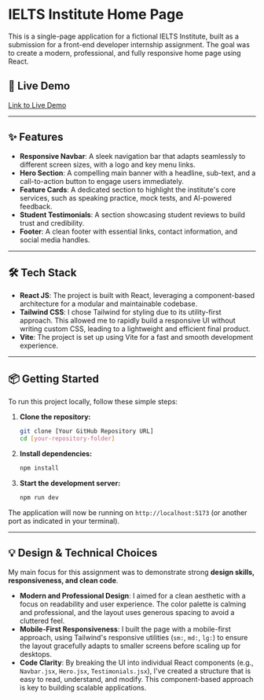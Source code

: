 # IELTS Institute Home Page

This is a single-page application for a fictional IELTS Institute, built as a submission for a front-end developer internship assignment. The goal was to create a modern, professional, and fully responsive home page using React.

## 🚀 Live Demo

[Link to Live Demo](https://ielts-landing-page.onrender.com)

---

## ✨ Features

- **Responsive Navbar**: A sleek navigation bar that adapts seamlessly to different screen sizes, with a logo and key menu links.
- **Hero Section**: A compelling main banner with a headline, sub-text, and a call-to-action button to engage users immediately.
- **Feature Cards**: A dedicated section to highlight the institute's core services, such as speaking practice, mock tests, and AI-powered feedback.
- **Student Testimonials**: A section showcasing student reviews to build trust and credibility.
- **Footer**: A clean footer with essential links, contact information, and social media handles.

---

## 🛠️ Tech Stack

- **React JS**: The project is built with React, leveraging a component-based architecture for a modular and maintainable codebase.
- **Tailwind CSS**: I chose Tailwind for styling due to its utility-first approach. This allowed me to rapidly build a responsive UI without writing custom CSS, leading to a lightweight and efficient final product.
- **Vite**: The project is set up using Vite for a fast and smooth development experience.

---

## 📦 Getting Started

To run this project locally, follow these simple steps:

1.  **Clone the repository:**

    ```bash
    git clone [Your GitHub Repository URL]
    cd [your-repository-folder]
    ```

2.  **Install dependencies:**

    ```bash
    npm install
    ```

3.  **Start the development server:**
    ```bash
    npm run dev
    ```

The application will now be running on `http://localhost:5173` (or another port as indicated in your terminal).

---

## 💡 Design & Technical Choices

My main focus for this assignment was to demonstrate strong **design skills, responsiveness, and clean code**.

- **Modern and Professional Design**: I aimed for a clean aesthetic with a focus on readability and user experience. The color palette is calming and professional, and the layout uses generous spacing to avoid a cluttered feel.
- **Mobile-First Responsiveness**: I built the page with a mobile-first approach, using Tailwind's responsive utilities (`sm:`, `md:`, `lg:`) to ensure the layout gracefully adapts to smaller screens before scaling up for desktops.
- **Code Clarity**: By breaking the UI into individual React components (e.g., `Navbar.jsx`, `Hero.jsx`, `Testimonials.jsx`), I've created a structure that is easy to read, understand, and modify. This component-based approach is key to building scalable applications.
